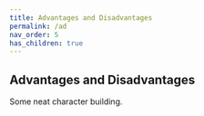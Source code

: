 ```yaml
---
title: Advantages and Disadvantages
permalink: /ad
nav_order: 5
has_children: true
---
```


## Advantages and Disadvantages

Some neat character building.
